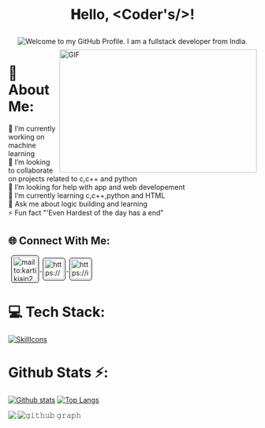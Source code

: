 <h1 align="center">
 
  𝐇ello, &lt;Coder's/&gt;!

</h1>
<p align='center' style='margin: 16px 6px 8px;'>
    <img src="https://readme-typing-svg.herokuapp.com?font=Fira+Code&pause=1000&color=54A6FF&center=true&vCenter=true&multiline=true&width=710&height=70&lines=Welcome+to+my+GitHub+Profile;I+am+a+full+stack+developer+from+India" alt="Welcome to my GitHub Profile. I am a fullstack developer from India." />
</p>


<img align="right"  height="250" width="400" alt="GIF" src="https://cdn.dribbble.com/users/2344801/screenshots/4774578/alphatestersanimation2.gif"/>

# 💫 About Me:
🔭 I’m currently working on machine learning<br>👯 I’m looking to collaborate on projects related to c,c++ and python<br>🤝 I’m looking for help with app and web developement<br>🌱 I’m currently learning c,c++,python and HTML<br>💬 Ask me about logic building and learning <br>⚡ Fun fact "'Even Hardest of the day has a end"


## 🌐 Connect With Me:
</h3>
<p align="left" style='margin: 16px 4px 8px;'>
   
  <a href="mailto:manasparwani397@gmail.com" target="blank" rel="noreferrer">
        <img align="center" src="https://www.vectorlogo.zone/logos/gmail/gmail-icon.svg" alt="mailto:kartikjain2626@gmail.com" height="50" width="50" style="background: #ffffff; border-radius: 5px; border: 1px solid #000000; margin: 0 2px; padding: 2px;" />
    </a>
    <a href="https://www.linkedin.com/in/manas-parwani-049120251/" target="blank" rel="noreferrer">
        <img align="center" src="https://www.vectorlogo.zone/logos/linkedin/linkedin-icon.svg" alt="https://www.linkedin.com/in/kartik-jain-473ab81b2/" height="40" width="40" style="background: #ffffff; border-radius: 5px; border: 1px solid #000000; margin: 0 2px; padding: 2px;" />
    </a>
    <a href="https://www.instagram.com/_manas_.____/" target="blank" rel="noreferrer">
        <img align="center" src="https://www.vectorlogo.zone/logos/instagram/instagram-icon.svg" alt="https://instagram.com/kartik__j26?igshid=YmMyMTA2M2Y=" height="40" width="40" style="background: #ffffff; border-radius: 5px; border: 1px solid #000000; margin: 0 2px; padding: 2px;" />
    </a>


# 💻 Tech Stack:
[![SkillIcons](https://skillicons.dev/icons?i=java,html,vscode,git,c,cpp,python)](https://skillicons.dev)<br/>

 <h1>Github Stats ⚡:</h1>
  
  <a href="#">![Github stats](https://github-readme-stats.vercel.app/api?username=Manas-tech&theme=swift&count_private=true&hide_border=true&line_height=20)</a>
  <a href="#">![Top Langs](https://github-readme-stats.vercel.app/api/top-langs/?username=Manas-tech&layout=compact&theme=swift&count_private=true&hide_border=true)</a>
<p align="center">
  
  <img align="left" src="https://github-readme-streak-stats.herokuapp.com/?user=Manas-tech&theme=swift&hide_border=true"/>
</p>




![𝚐𝚒𝚝𝚑𝚞𝚋 𝚐𝚛𝚊𝚙𝚑](https://github-readme-activity-graph.cyclic.app/graph?username=Manas-Tech&theme=green&hide_border=true&area=true)

<h4 align="center">
<!-- Proudly created with  ( https://gprm.itsvg.in ) -->
